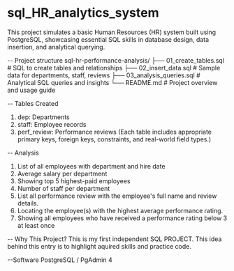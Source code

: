 # sql_HR_analytics_system
This project simulates a basic Human Resources (HR) system built using PostgreSQL, showcasing essential SQL skills in database design, data insertion, and analytical querying.

-- Project structure
sql-hr-performance-analysis/
├── 01_create_tables.sql # SQL to create tables and relationships
├── 02_insert_data.sql # Sample data for departments, staff, reviews
├── 03_analysis_queries.sql # Analytical SQL queries and insights
└── README.md # Project overview and usage guide

-- Tables Created
1. dep: Departments 
2. staff: Employee records 
3. perf_review: Performance reviews 
(Each table includes appropriate primary keys, foreign keys, constraints, and real-world field types.)


-- Analysis 
1. List of all employees with department and hire date
2. Average salary per department
3. Showing top 5 highest-paid employees 
4. Number of staff per department
5. List all performance review with the employee's full name and review details.
6. Locating the employee(s) with the highest average performance rating.
7. Showing all employees who have received a performance rating below 3 at least once

-- Why This Project?
This is my first independent SQL PROJECT. This idea behind this entry is to highlight aquired skills and practice code. 

--Software
PostgreSQL / PgAdmin 4
